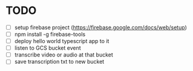 # TODO

- [ ] setup firebase project (https://firebase.google.com/docs/web/setup)
- [ ] npm install -g firebase-tools 
- [ ] deploy hello world typescript app to it
- [ ] listen to GCS bucket event
- [ ] transcribe video or audio at that bucket
- [ ] save transcription txt to new bucket
